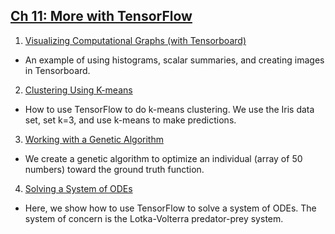 ## [Ch 11: More with TensorFlow](#ch-11-more-with-tensorflow)

 1. [Visualizing Computational Graphs (with Tensorboard)](01_Visualizing_Computational_Graphs)
  * An example of using histograms, scalar summaries, and creating images in Tensorboard.
 2. [Clustering Using K-means](03_Clustering_Using_KMeans)
  * How to use TensorFlow to do k-means clustering.  We use the Iris data set, set k=3, and use k-means to make predictions.
 3. [Working with a Genetic Algorithm](02_Working_with_a_Genetic_Algorithm)
  * We create a genetic algorithm to optimize an individual (array of 50 numbers) toward the ground truth function.
 4. [Solving a System of ODEs](04_Solving_A_System_of_ODEs)
  * Here, we show how to use TensorFlow to solve a system of ODEs.  The system of concern is the Lotka-Volterra predator-prey system.

